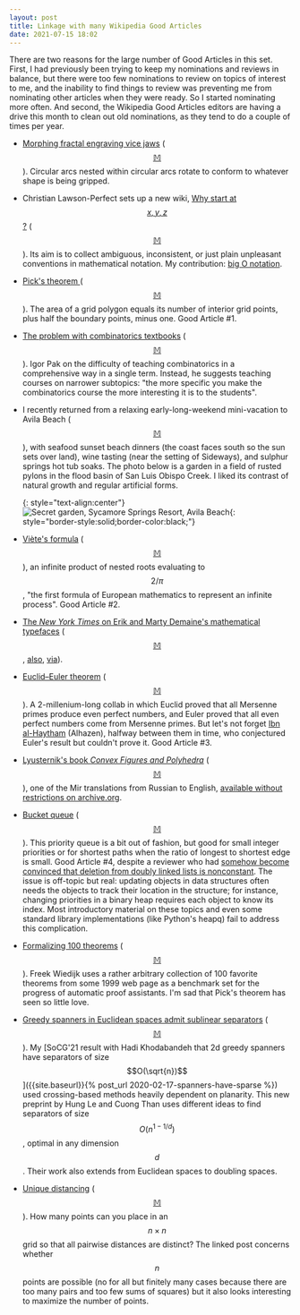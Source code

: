 ```yaml
---
layout: post
title: Linkage with many Wikipedia Good Articles
date: 2021-07-15 18:02
---
```

There are two reasons for the large number of Good Articles in this set. First, I had previously been trying to keep my nominations and reviews in balance, but there were too few nominations to review on topics of interest to me, and the inability to find things to review was preventing me from nominating other articles when they were ready. So I started nominating more often. And second, the Wikipedia Good Articles editors are having a drive this month to clean out old nominations, as they tend to do a couple of times per year.

* [Morphing fractal engraving vice jaws](https://www.thisiscolossal.com/2021/07/steve-lindsay-fractal-vise/) ([$$\mathbb{M}$$](https://mathstodon.xyz/@11011110/106506737270461558)). Circular arcs nested within circular arcs rotate to conform to whatever shape is being gripped.

*  Christian Lawson-Perfect sets up a new wiki, [Why start at $$x,y,z$$?](https://whystartat.xyz) ([$$\mathbb{M}$$](https://mathstodon.xyz/@christianp/106500170446647463)). Its aim is to collect ambiguous, inconsistent, or just plain unpleasant conventions in mathematical notation. My contribution: [big O notation](https://whystartat.xyz/wiki/Big_O_notation).

* [Pick's theorem ](https://en.wikipedia.org/wiki/Pick%27s_theorem) ([$$\mathbb{M}$$](https://mathstodon.xyz/@11011110/106523554824974108)). The area of a grid polygon equals its number of interior grid points, plus half the boundary points, minus one. Good Article #1.

* [The problem with combinatorics textbooks](https://igorpak.wordpress.com/2021/07/03/the-problem-with-combinatorics-textbooks/) ([$$\mathbb{M}$$](https://mathstodon.xyz/@11011110/106526891677914307)). Igor Pak on the difficulty of teaching combinatorics in a comprehensive way in a single term. Instead, he suggests teaching courses on narrower subtopics: "the more specific you make the combinatorics course the more interesting it is to the students".

* I recently returned from a relaxing early-long-weekend mini-vacation to Avila Beach ([$$\mathbb{M}$$](https://mathstodon.xyz/@11011110/106532239057852428)), with seafood sunset beach dinners (the coast faces south so the sun sets over land), wine tasting (near the setting of Sideways), and sulphur springs hot tub soaks. The photo below is a garden in a field of rusted pylons in the flood basin of San Luis Obispo Creek. I liked its contrast of natural growth and regular artificial forms.

  {: style="text-align:center"}
![Secret garden, Sycamore Springs Resort, Avila Beach](https://www.ics.uci.edu/~eppstein/pix/sycsprings/SecretGarden-m.jpg){: style="border-style:solid;border-color:black;"}

* [Viète's formula](https://en.wikipedia.org/wiki/Vi%C3%A8te%27s_formula) ([$$\mathbb{M}$$](https://mathstodon.xyz/@11011110/106535094271822431)), an infinite product of nested roots evaluating to $$2/\pi$$, "the first formula of European mathematics to represent an infinite process". Good Article #2.

* [The _New York Times_ on Erik and Marty Demaine's mathematical typefaces](https://www.nytimes.com/2021/06/25/science/puzzles-fonts-math-demaine.html) ([$$\mathbb{M}$$](https://mathstodon.xyz/@11011110/106545874983076062), [also](https://archive.ph/oJ8xG), [via](http://stormbear.com/carnival-of-mathematics-195-july-2021/)). 

* [Euclid–Euler theorem](https://en.wikipedia.org/wiki/Euclid%E2%80%93Euler_theorem) ([$$\mathbb{M}$$](https://mathstodon.xyz/@11011110/106554476459806645)). A 2-millenium-long collab in which Euclid proved that all Mersenne primes produce even perfect numbers, and Euler proved that all even perfect numbers come from Mersenne primes. But let's not forget [Ibn al-Haytham](https://en.wikipedia.org/wiki/Ibn_al-Haytham) (Alhazen), halfway between them in time, who conjectured Euler's result but couldn't prove it. Good Article #3.

* [Lyusternik's book _Convex Figures and Polyhedra_](https://mirtitles.org/2021/07/07/convex-figures-and-polyhedra-lyusternik/) ([$$\mathbb{M}$$](https://mathstodon.xyz/@jarban/106551202604578180)), one of the Mir translations from Russian to English, [available without restrictions on archive.org](https://archive.org/details/lyusternik-convex-figures-and-polyhedra).

* [Bucket queue](https://en.wikipedia.org/wiki/Bucket_queue) ([$$\mathbb{M}$$](https://mathstodon.xyz/@11011110/106570282017522543)). This priority queue is a bit out of fashion, but good for small integer priorities or for shortest paths when the ratio of longest to shortest edge is small. Good Article #4, despite a reviewer who had [somehow become convinced that deletion from doubly linked lists is nonconstant](https://en.wikipedia.org/wiki/WP:CHEESE). The issue is off-topic but real: updating objects in data structures often needs the objects to track their location in the structure; for instance, changing priorities in a binary heap requires each object to know its index. Most introductory material on these topics and even some standard library implementations (like Python's heapq) fail to address this complication.

* [Formalizing 100 theorems](https://www.cs.ru.nl/~freek/100/) ([$$\mathbb{M}$$](https://mathstodon.xyz/@11011110/106579903443188306)). Freek Wiedijk uses a rather arbitrary collection of 100 favorite theorems from some 1999 web page as a benchmark set for the progress of automatic proof assistants. I'm sad that Pick's theorem has seen so little love.

* [Greedy spanners in Euclidean spaces admit sublinear separators](https://arxiv.org/abs/2107.06490) ([$$\mathbb{M}$$](https://mathstodon.xyz/@11011110/106583477388316730)). My [SoCG'21 result with Hadi Khodabandeh that 2d greedy spanners have separators of size $$O(\sqrt{n})$$]({{site.baseurl}}{% post_url 2020-02-17-spanners-have-sparse %}) used crossing-based methods heavily dependent on planarity. This new preprint by Hung Le and Cuong Than uses different ideas to find separators of size $$O(n^{1-1/d})$$, optimal in any dimension $$d$$. Their work also extends from Euclidean spaces to doubling spaces.

* [Unique distancing](https://oscarcunningham.com/670/unique-distancing-problem/) ([$$\mathbb{M}$$](https://mathstodon.xyz/@11011110/106587574216525670)). How many points can you place in an $$n\times n$$ grid so that all pairwise distances are distinct? The linked post concerns whether $$n$$ points are possible (no for all but finitely many cases because there are too many pairs and too few sums of squares) but it also looks interesting to maximize the number of points.